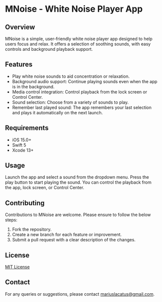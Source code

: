 # MNoise - White Noise Player App

## Overview
MNoise is a simple, user-friendly white noise player app designed to help users focus and relax. It offers a selection of soothing sounds, with easy controls and background playback support.

## Features
- Play white noise sounds to aid concentration or relaxation.
- Background audio support: Continue playing sounds even when the app is in the background.
- Media control integration: Control playback from the lock screen or Control Center.
- Sound selection: Choose from a variety of sounds to play.
- Remember last played sound: The app remembers your last selection and plays it automatically on the next launch.

## Requirements
- iOS 15.0+
- Swift 5
- Xcode 13+

## Usage
Launch the app and select a sound from the dropdown menu. Press the play button to start playing the sound. You can control the playback from the app, lock screen, or Control Center.

## Contributing
Contributions to MNoise are welcome. Please ensure to follow the below steps:
1. Fork the repository.
2. Create a new branch for each feature or improvement.
3. Submit a pull request with a clear description of the changes.

## License
[MIT License](LICENSE)

## Contact
For any queries or suggestions, please contact [mariuslacatus@gmail.com](mailto:mariuslacatus@gmail.com).
